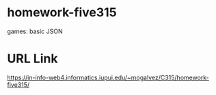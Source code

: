 # homework-five315

games: basic JSON

# URL Link

https://in-info-web4.informatics.iupui.edu/~mogalvez/C315/homework-five315/
